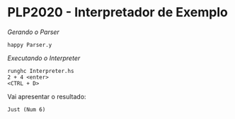 # PLP2020 - Interpretador de Exemplo

*Gerando o Parser*

```
happy Parser.y
```

*Executando o Interpreter*

```
runghc Interpreter.hs
2 + 4 <enter>
<CTRL + D>
``` 
 
Vai apresentar o resultado: 

```
Just (Num 6)
```

